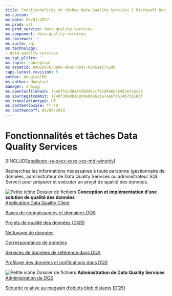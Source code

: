 ```yaml
---
title: Fonctionnalités et tâches Data Quality Services | Microsoft Docs
ms.custom: ''
ms.date: 03/01/2017
ms.prod: sql
ms.prod_service: data-quality-services
ms.component: data-quality-services
ms.reviewer: ''
ms.suite: sql
ms.technology:
- data-quality-services
ms.tgt_pltfrm: ''
ms.topic: conceptual
ms.assetid: 84928476-3a98-4bac-bb47-6346142752d0
caps.latest.revision: 5
author: douglaslMS
ms.author: douglasl
manager: craigg
ms.openlocfilehash: 7be6f532d8a0439bd9ccfb28986b5e4526f3eca1
ms.sourcegitcommit: 1740f3090b168c0e809611a7aa6fd514075616bf
ms.translationtype: HT
ms.contentlocale: fr-FR
ms.lasthandoff: 05/03/2018
---
```

# <a name="data-quality-services-features-and-tasks"></a>Fonctionnalités et tâches Data Quality Services

[!INCLUDE[appliesto-ss-xxxx-xxxx-xxx-md-winonly](../includes/appliesto-ss-xxxx-xxxx-xxx-md-winonly.md)]

  Recherchez les informations nécessaires à toute personne (gestionnaire de données, administrateur de Data Quality Services ou administrateur SQL Server) pour préparer et exécuter un projet de qualité des données.  
  
 ![Petite icône Dossier de fichiers](../analysis-services/media/filefolder-small.png "Petite icône Dossier de fichiers") **Conception et implémentation d’une solution de qualité des données**  
 [Application Data Quality Client](../data-quality-services/data-quality-client-application.md)  
  
 [Bases de connaissances et domaines DQS](../data-quality-services/dqs-knowledge-bases-and-domains.md)  
  
 [Projets de qualité des données &#40;DQS&#41;](../data-quality-services/data-quality-projects-dqs.md)  
  
 [Nettoyage de données](../data-quality-services/data-cleansing.md)  
  
 [Correspondance de données](../data-quality-services/data-matching.md)  
  
 [Services de données de référence dans DQS](../data-quality-services/reference-data-services-in-dqs.md)  
  
 [Profilage des données et notifications dans DQS](../data-quality-services/data-profiling-and-notifications-in-dqs.md)  
  
 ![Petite icône Dossier de fichiers](../analysis-services/media/filefolder-small.png "Petite icône Dossier de fichiers") **Administration de Data Quality Services**  
 [Administration de DQS](../data-quality-services/dqs-administration.md)  
  
 [Sécurité relative au magasin d’objets blob distants (DQS)](../data-quality-services/dqs-security.md)  
  
  
